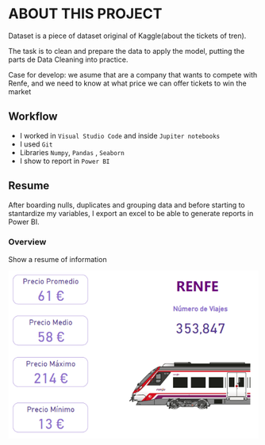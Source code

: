 # ABOUT THIS PROJECT

Dataset is a piece of dataset original of Kaggle(about the tickets of tren).

The task is to clean and prepare the data to apply the model, putting the parts de Data Cleaning into practice.

Case for develop: we asume that are a company that wants to compete with Renfe, and we need to know at what price we can offer tickets to win the market

## Workflow

- I worked in `Visual Studio Code` and inside `Jupiter notebooks` 
- I used `Git`
- Libraries `Numpy`, `Pandas` , `Seaborn`
- I show to report in `Power BI`

## Resume

After boarding nulls, duplicates and grouping data and before starting to stantardize my variables, I export  an excel to be able to generate reports in Power BI.


### Overview

Show a resume of information

![Alt text](Report-BI/Portada.png)

